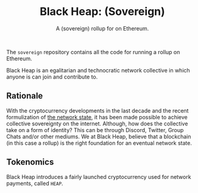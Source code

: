 <div align="center">
  <br />
  <h1>Black Heap: (Sovereign)</h1>
</div>
<p align="center">
  A (sovereign) rollup for on Ethereum.
</p>
<br />

The `sovereign` repository contains all the code for running a rollup on Ethereum.

Black Heap is an egalitarian and technocratic network collective in which anyone is can join and contribute to.

## Rationale

With the cryptocurrency developments in the last decade and the recent formulization of [the network state](https://thenetworkstate.com), it has been made possible to achieve collective sovereignty on the internet. Although, how does the collective take on a form of identity? This can be through Discord, Twitter, Group Chats and/or other mediums. We at Black Heap, believe that a blockchain (in this case a rollup) is the right foundation for an eventual network state.

## Tokenomics

Black Heap introduces a fairly launched cryptocurrency used for network payments, called `HEAP`.

